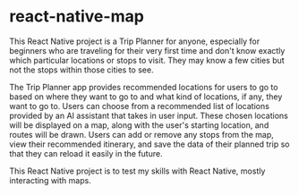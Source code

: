 # react-native-map
This React Native project is a Trip Planner for anyone, especially for beginners who are traveling for their very first time and don't know exactly which particular locations or stops to
visit. They may know a few cities but not the stops within those cities to see.

The Trip Planner app provides recommended locations for users to go to based on where they want to go to and what kind of locations, if any, they want to go to. Users can choose from a
recommended list of locations provided by an AI assistant that takes in user input. These chosen locations will be displayed on a map, along with the user's starting location, and routes will
be drawn. Users can add or remove any stops from the map, view their recommended itinerary, and save the data of their planned trip so that they can reload it easily in the future.

This React Native project is to test my skills with React Native, mostly interacting with maps.
